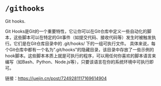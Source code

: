 # `/githooks`

Git hooks.

Git Hooks是Git的一个重要特性，它让你可以在Git仓库中定义一些自动化的脚本，这些脚本可以在特定的Git事件（如提交代码、接收代码等）发生时被触发执行。它们是在Git仓库目录中的 .git/hooks/ 下的一组可执行文件。
具体来说，每个Git仓库中都有一个名为".git/hooks"的隐藏目录，该目录中存放了一些示例的hook脚本。这些脚本本质上就是可执行的程序，可以用任何你喜欢的脚本语言来编写（如Bash、Python、Node.js等），只要该语言在你的系统环境中可执行即可。


链接：https://juejin.cn/post/7249281117169614904
